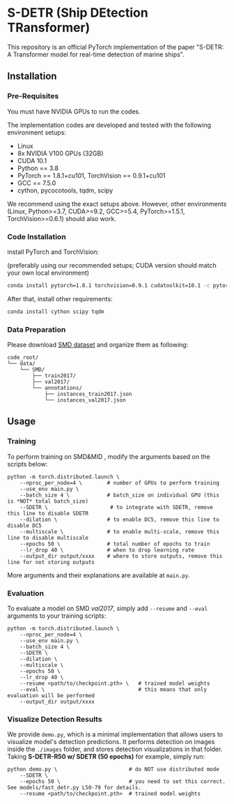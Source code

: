 # S-DETR (Ship DEtection TRansformer)

This repository is an official PyTorch implementation of the paper "S-DETR: A Transformer model for real-time detection of marine ships". 

## Installation

### Pre-Requisites
You must have NVIDIA GPUs to run the codes.

The implementation codes are developed and tested with the following environment setups:
- Linux
- 8x NVIDIA V100 GPUs (32GB)
- CUDA 10.1
- Python == 3.8
- PyTorch == 1.8.1+cu101, TorchVision == 0.9.1+cu101
- GCC == 7.5.0
- cython, pycocotools, tqdm, scipy

We recommend using the exact setups above. However, other environments (Linux, Python>=3.7, CUDA>=9.2, GCC>=5.4, PyTorch>=1.5.1, TorchVision>=0.6.1) should also work.

### Code Installation

install PyTorch and TorchVision:

(preferably using our recommended setups; CUDA version should match your own local environment)
```bash
conda install pytorch=1.8.1 torchvision=0.9.1 cudatoolkit=10.1 -c pytorch
```

After that, install other requirements:
```bash
conda install cython scipy tqdm
```

### Data Preparation

Please download [SMD dataset](https://sites.google.com/site/dilipprasad/home/singapore-maritime-dataset) and organize them as following:

```
code_root/
└── data/
    └── SMD/
        ├── train2017/
        ├── val2017/
        └── annotations/
        	├── instances_train2017.json
        	└── instances_val2017.json
```


## Usage

### Training
To perform training on SMD&MID , modify the arguments based on the scripts below:
```shell
python -m torch.distributed.launch \
    --nproc_per_node=4 \        # number of GPUs to perform training
    --use_env main.py \
    --batch_size 4 \            # batch_size on individual GPU (this is *NOT* total batch_size)
    --SDETR \                    # to integrate with SDETR, remove this line to disable SDETR
    --dilation \                # to enable DC5, remove this line to disable DC5
    --multiscale \              # to enable multi-scale, remove this line to disable multiscale
    --epochs 50 \               # total number of epochs to train
    --lr_drop 40 \              # when to drop learning rate
    --output_dir output/xxxx    # where to store outputs, remove this line for not storing outputs
```
More arguments and their explanations are available at ```main.py```.

### Evaluation
To evaluate a model on SMD *val2017*, simply add ```--resume``` and ```--eval``` arguments to your training scripts:
```shell
python -m torch.distributed.launch \
    --nproc_per_node=4 \
    --use_env main.py \
    --batch_size 4 \
    --SDETR \
    --dilation \                
    --multiscale \ 
    --epochs 50 \
    --lr_drop 40 \ 
    --resume <path/to/checkpoint.pth> \   # trained model weights
    --eval \                              # this means that only evaluation will be performed
    --output_dir output/xxxx   
```


### Visualize Detection Results
We provide `demo.py`, which is a minimal implementation that allows users to visualize model's detection predictions. It performs detection on images inside the `./images` folder, and stores detection visualizations in that folder. Taking <b>S-DETR-R50 w/ SDETR (50 epochs)</b> for example, simply run:
```shell
python demo.py \                       # do NOT use distributed mode
    --SDETR \
    --epochs 50 \                      # you need to set this correct. See models/fast_detr.py L50-79 for details.
    --resume <path/to/checkpoint.pth>  # trained model weights
```
